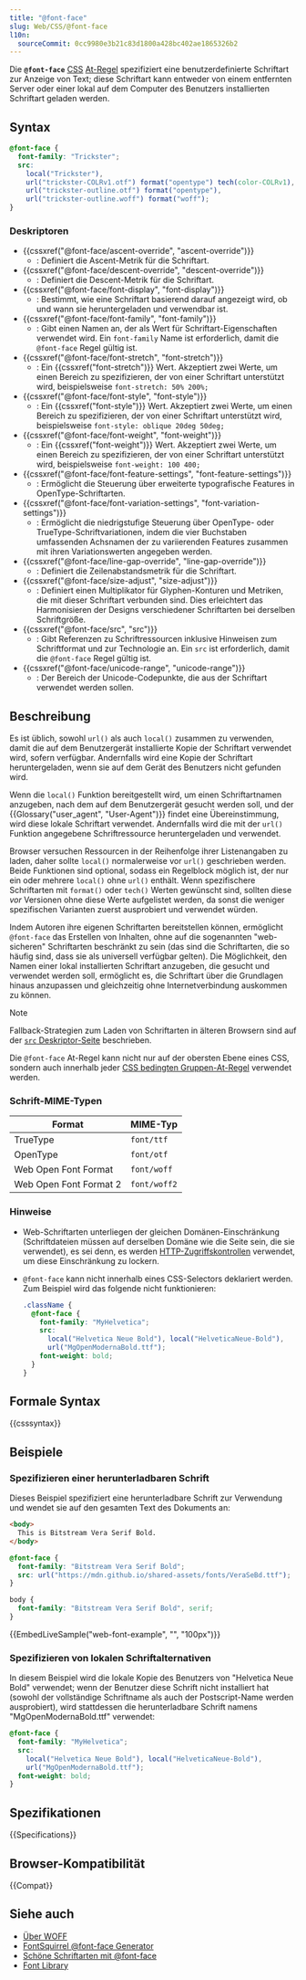 ```yaml
---
title: "@font-face"
slug: Web/CSS/@font-face
l10n:
  sourceCommit: 0cc9980e3b21c83d1800a428bc402ae1865326b2
---
```


Die **`@font-face`** [CSS](/de/docs/Web/CSS) [At-Regel](/de/docs/Web/CSS/CSS_syntax/At-rule) spezifiziert eine benutzerdefinierte Schriftart zur Anzeige von Text; diese Schriftart kann entweder von einem entfernten Server oder einer lokal auf dem Computer des Benutzers installierten Schriftart geladen werden.

## Syntax

```css
@font-face {
  font-family: "Trickster";
  src:
    local("Trickster"),
    url("trickster-COLRv1.otf") format("opentype") tech(color-COLRv1),
    url("trickster-outline.otf") format("opentype"),
    url("trickster-outline.woff") format("woff");
}
```

### Deskriptoren

- {{cssxref("@font-face/ascent-override", "ascent-override")}}
  - : Definiert die Ascent-Metrik für die Schriftart.
- {{cssxref("@font-face/descent-override", "descent-override")}}
  - : Definiert die Descent-Metrik für die Schriftart.
- {{cssxref("@font-face/font-display", "font-display")}}
  - : Bestimmt, wie eine Schriftart basierend darauf angezeigt wird, ob und wann sie heruntergeladen und verwendbar ist.
- {{cssxref("@font-face/font-family", "font-family")}}
  - : Gibt einen Namen an, der als Wert für Schriftart-Eigenschaften verwendet wird. Ein `font-family` Name ist erforderlich, damit die `@font-face` Regel gültig ist.
- {{cssxref("@font-face/font-stretch", "font-stretch")}}
  - : Ein {{cssxref("font-stretch")}} Wert. Akzeptiert zwei Werte, um einen Bereich zu spezifizieren, der von einer Schriftart unterstützt wird, beispielsweise `font-stretch: 50% 200%;`
- {{cssxref("@font-face/font-style", "font-style")}}
  - : Ein {{cssxref("font-style")}} Wert. Akzeptiert zwei Werte, um einen Bereich zu spezifizieren, der von einer Schriftart unterstützt wird, beispielsweise `font-style: oblique 20deg 50deg;`
- {{cssxref("@font-face/font-weight", "font-weight")}}
  - : Ein {{cssxref("font-weight")}} Wert. Akzeptiert zwei Werte, um einen Bereich zu spezifizieren, der von einer Schriftart unterstützt wird, beispielsweise `font-weight: 100 400;`
- {{cssxref("@font-face/font-feature-settings", "font-feature-settings")}}
  - : Ermöglicht die Steuerung über erweiterte typografische Features in OpenType-Schriftarten.
- {{cssxref("@font-face/font-variation-settings", "font-variation-settings")}}
  - : Ermöglicht die niedrigstufige Steuerung über OpenType- oder TrueType-Schriftvariationen, indem die vier Buchstaben umfassenden Achsnamen der zu variierenden Features zusammen mit ihren Variationswerten angegeben werden.
- {{cssxref("@font-face/line-gap-override", "line-gap-override")}}
  - : Definiert die Zeilenabstandsmetrik für die Schriftart.
- {{cssxref("@font-face/size-adjust", "size-adjust")}}
  - : Definiert einen Multiplikator für Glyphen-Konturen und Metriken, die mit dieser Schriftart verbunden sind. Dies erleichtert das Harmonisieren der Designs verschiedener Schriftarten bei derselben Schriftgröße.
- {{cssxref("@font-face/src", "src")}}
  - : Gibt Referenzen zu Schriftressourcen inklusive Hinweisen zum Schriftformat und zur Technologie an. Ein `src` ist erforderlich, damit die `@font-face` Regel gültig ist.
- {{cssxref("@font-face/unicode-range", "unicode-range")}}
  - : Der Bereich der Unicode-Codepunkte, die aus der Schriftart verwendet werden sollen.

## Beschreibung

Es ist üblich, sowohl `url()` als auch `local()` zusammen zu verwenden, damit die auf dem Benutzergerät installierte Kopie der Schriftart verwendet wird, sofern verfügbar. Andernfalls wird eine Kopie der Schriftart heruntergeladen, wenn sie auf dem Gerät des Benutzers nicht gefunden wird.

Wenn die `local()` Funktion bereitgestellt wird, um einen Schriftartnamen anzugeben, nach dem auf dem Benutzergerät gesucht werden soll, und der {{Glossary("user_agent", "User-Agent")}} findet eine Übereinstimmung, wird diese lokale Schriftart verwendet. Andernfalls wird die mit der `url()` Funktion angegebene Schriftressource heruntergeladen und verwendet.

Browser versuchen Ressourcen in der Reihenfolge ihrer Listenangaben zu laden, daher sollte `local()` normalerweise vor `url()` geschrieben werden. Beide Funktionen sind optional, sodass ein Regelblock möglich ist, der nur ein oder mehrere `local()` ohne `url()` enthält.
Wenn spezifischere Schriftarten mit `format()` oder `tech()` Werten gewünscht sind, sollten diese _vor_ Versionen ohne diese Werte aufgelistet werden, da sonst die weniger spezifischen Varianten zuerst ausprobiert und verwendet würden.

Indem Autoren ihre eigenen Schriftarten bereitstellen können, ermöglicht `@font-face` das Erstellen von Inhalten, ohne auf die sogenannten "web-sicheren" Schriftarten beschränkt zu sein (das sind die Schriftarten, die so häufig sind, dass sie als universell verfügbar gelten). Die Möglichkeit, den Namen einer lokal installierten Schriftart anzugeben, die gesucht und verwendet werden soll, ermöglicht es, die Schriftart über die Grundlagen hinaus anzupassen und gleichzeitig ohne Internetverbindung auskommen zu können.

> [!NOTE]
> Fallback-Strategien zum Laden von Schriftarten in älteren Browsern sind auf der [`src` Deskriptor-Seite](/de/docs/Web/CSS/@font-face/src#specifying_fallbacks_for_older_browsers) beschrieben.

Die `@font-face` At-Regel kann nicht nur auf der obersten Ebene eines CSS, sondern auch innerhalb jeder [CSS bedingten Gruppen-At-Regel](/de/docs/Web/CSS/CSS_conditional_rules#at-rules) verwendet werden.

### Schrift-MIME-Typen

| Format                 | MIME-Typ     |
| ---------------------- | ------------ |
| TrueType               | `font/ttf`   |
| OpenType               | `font/otf`   |
| Web Open Font Format   | `font/woff`  |
| Web Open Font Format 2 | `font/woff2` |

### Hinweise

- Web-Schriftarten unterliegen der gleichen Domänen-Einschränkung (Schriftdateien müssen auf derselben Domäne wie die Seite sein, die sie verwendet), es sei denn, es werden [HTTP-Zugriffskontrollen](/de/docs/Web/HTTP/Guides/CORS) verwendet, um diese Einschränkung zu lockern.
- `@font-face` kann nicht innerhalb eines CSS-Selectors deklariert werden. Zum Beispiel wird das folgende nicht funktionieren:

  ```css example-bad
  .className {
    @font-face {
      font-family: "MyHelvetica";
      src:
        local("Helvetica Neue Bold"), local("HelveticaNeue-Bold"),
        url("MgOpenModernaBold.ttf");
      font-weight: bold;
    }
  }
  ```

## Formale Syntax

{{csssyntax}}

## Beispiele

### Spezifizieren einer herunterladbaren Schrift

Dieses Beispiel spezifiziert eine herunterladbare Schrift zur Verwendung und wendet sie auf den gesamten Text des Dokuments an:

```html live-sample___web-font-example
<body>
  This is Bitstream Vera Serif Bold.
</body>
```

```css live-sample___web-font-example
@font-face {
  font-family: "Bitstream Vera Serif Bold";
  src: url("https://mdn.github.io/shared-assets/fonts/VeraSeBd.ttf");
}

body {
  font-family: "Bitstream Vera Serif Bold", serif;
}
```

{{EmbedLiveSample("web-font-example", "", "100px")}}

### Spezifizieren von lokalen Schriftalternativen

In diesem Beispiel wird die lokale Kopie des Benutzers von "Helvetica Neue Bold" verwendet; wenn der Benutzer diese Schrift nicht installiert hat (sowohl der vollständige Schriftname als auch der Postscript-Name werden ausprobiert), wird stattdessen die herunterladbare Schrift namens "MgOpenModernaBold.ttf" verwendet:

```css
@font-face {
  font-family: "MyHelvetica";
  src:
    local("Helvetica Neue Bold"), local("HelveticaNeue-Bold"),
    url("MgOpenModernaBold.ttf");
  font-weight: bold;
}
```

## Spezifikationen

{{Specifications}}

## Browser-Kompatibilität

{{Compat}}

## Siehe auch

- [Über WOFF](/de/docs/Web/CSS/CSS_fonts/WOFF)
- [FontSquirrel @font-face Generator](https://www.fontsquirrel.com/tools/webfont-generator)
- [Schöne Schriftarten mit @font-face](https://hacks.mozilla.org/2009/06/beautiful-fonts-with-font-face/)
- [Font Library](https://fontlibrary.org/)
